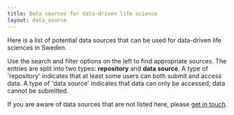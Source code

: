 ```yaml
---
title: Data sources for data-driven life science
layout: data_source
---
```


Here is a list of potential data sources that can be used for data-driven life sciences in Sweden.

Use the search and filter options on the left to find appropriate sources. The entries are split into two types: **repository** and **data source**. A type of 'repository' indicates that at least some users can both submit and access data. A type of 'data source' indicates that data can only be accessed; data cannot be submitted.

If you are aware of data sources that are not listed here, please [get in touch](/contact/).
